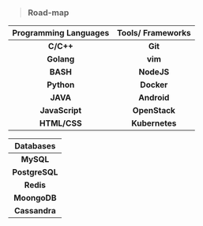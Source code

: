 >   ### Road-map

| Programming Languages | Tools/ Frameworks |
| :-------------------: | :---------------: |
|       **C/C++**       |      **Git**      |
|      **Golang**       |      **vim**      |
|       **BASH**        |    **NodeJS**     |
|      **Python**       |    **Docker**     |
|       **JAVA**        |    **Android**    |
|    **JavaScript**     |   **OpenStack**   |
|     **HTML/CSS**      |  **Kubernetes**   |

|   Databases    |
| :------------: |
|   **MySQL**    |
| **PostgreSQL** |
|   **Redis**    |
|  **MoongoDB**  |
| **Cassandra**  |

